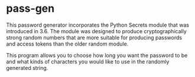 # pass-gen

This password generator incorporates the Python Secrets module that was introduced in 3.6. The module was designed to produce cryptographically strong random numbers that are more suitable for producing passwords and access tokens than the older random module.

This program allows you to choose how long you want the password to be and what kinds of characters you would like to use in the randomly generated string.